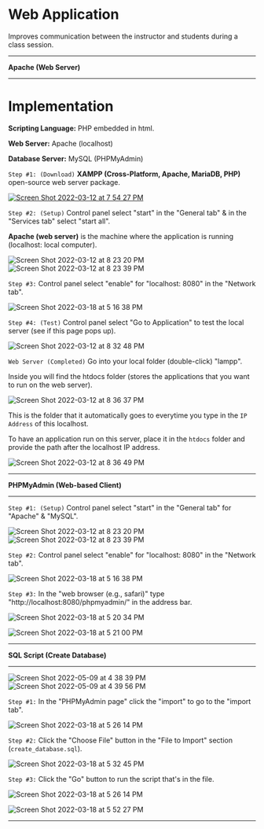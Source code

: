 # Web Application

Improves communication between the instructor and students during a class session.

-----

<b>Apache (Web Server)</b>

-----

# Implementation

<b>Scripting Language:</b> PHP embedded in html.

<b>Web Server:</b> Apache (localhost)

<b>Database Server:</b> MySQL (PHPMyAdmin)


`Step #1: (Download)` <b>XAMPP (Cross-Platform, Apache, MariaDB, PHP)</b> open-source web server package.

[![Screen Shot 2022-03-12 at 7 54 27 PM](https://user-images.githubusercontent.com/32807576/158040258-69a4ae87-2a80-4c45-b6dc-c01b35c4671b.png)](https://www.apachefriends.org/index.html)

`Step #2: (Setup)` Control panel select "start" in the "General tab" & in the "Services tab" select "start all".

<b>Apache (web server)</b> is the machine where the application is running (localhost: local computer). 

![Screen Shot 2022-03-12 at 8 23 20 PM](https://user-images.githubusercontent.com/32807576/158040848-6fbe6fec-bd4e-4c15-9ed9-9a5f5d9adb3b.png)
![Screen Shot 2022-03-12 at 8 23 39 PM](https://user-images.githubusercontent.com/32807576/158040849-6daae533-50ed-497b-9b76-ff094ef8268c.png)

`Step #3:` Control panel select "enable" for "localhost: 8080" in the "Network tab".


![Screen Shot 2022-03-18 at 5 16 38 PM](https://user-images.githubusercontent.com/32807576/159084136-b2dba10a-b109-4b10-9b51-9dc739a85e95.png)


`Step #4: (Test)` Control panel select "Go to Application" to test the local server (see if this page pops up).

![Screen Shot 2022-03-12 at 8 32 48 PM](https://user-images.githubusercontent.com/32807576/158041008-f60ee8a5-b42c-4270-ab3e-771bbc335b80.png)

`Web Server (Completed)` Go into your local folder (double-click) "lampp".

Inside you will find the htdocs folder (stores the applications that you want to run on the web server).

![Screen Shot 2022-03-12 at 8 36 37 PM](https://user-images.githubusercontent.com/32807576/158041100-2b95d297-897d-46a5-b95e-bb70f44668c0.png)

This is the folder that it automatically goes to everytime you type in the `IP Address` of this localhost.

To have an application run on this server, place it in the `htdocs` folder and provide the path after the localhost IP address.

![Screen Shot 2022-03-12 at 8 36 49 PM](https://user-images.githubusercontent.com/32807576/158041102-559c0ec2-f794-4472-936e-8ad9d635096f.png)

-----

<b>PHPMyAdmin (Web-based Client)</b>

-----

`Step #1: (Setup)` Control panel select "start" in the "General tab" for "Apache" & "MySQL".

![Screen Shot 2022-03-12 at 8 23 20 PM](https://user-images.githubusercontent.com/32807576/158040848-6fbe6fec-bd4e-4c15-9ed9-9a5f5d9adb3b.png)
![Screen Shot 2022-03-12 at 8 23 39 PM](https://user-images.githubusercontent.com/32807576/158040849-6daae533-50ed-497b-9b76-ff094ef8268c.png)

`Step #2:` Control panel select "enable" for "localhost: 8080" in the "Network tab".

![Screen Shot 2022-03-18 at 5 16 38 PM](https://user-images.githubusercontent.com/32807576/159084136-b2dba10a-b109-4b10-9b51-9dc739a85e95.png)

`Step #3:` In the "web browser (e.g., safari)" type "http://localhost:8080/phpmyadmin/" in the address bar.

![Screen Shot 2022-03-18 at 5 20 34 PM](https://user-images.githubusercontent.com/32807576/159084485-1e8f3f8c-c2d6-40b9-a0c3-09b089f8810a.png)

![Screen Shot 2022-03-18 at 5 21 00 PM](https://user-images.githubusercontent.com/32807576/159084537-c663b010-c5e6-4ec6-82a8-3ca245ad75bf.png)

-----

<b>SQL Script (Create Database)</b>

-----

![Screen Shot 2022-05-09 at 4 38 39 PM](https://user-images.githubusercontent.com/32807576/167495504-af2b6765-b1e1-4a14-938d-3d098e430f6f.png)
![Screen Shot 2022-05-09 at 4 39 56 PM](https://user-images.githubusercontent.com/32807576/167495508-32e1eed6-68e0-429b-9196-9628c92e1ac6.png)

`Step #1:` In the "PHPMyAdmin page" click the "import" to go to the "import tab".

![Screen Shot 2022-03-18 at 5 26 14 PM](https://user-images.githubusercontent.com/32807576/159085025-e9475d35-bbad-4505-ac3d-83927a333437.png)

`Step #2:` Click the "Choose File" button in the "File to Import" section (`create_database.sql`).

![Screen Shot 2022-03-18 at 5 32 45 PM](https://user-images.githubusercontent.com/32807576/159085731-7c1b8c69-8560-4e4d-bc39-30e5012a86e5.png)

`Step #3:` Click the "Go" button to run the script that's in the file.

![Screen Shot 2022-03-18 at 5 26 14 PM](https://user-images.githubusercontent.com/32807576/159086073-b72872e1-23ec-4a78-b4e6-cb413d365db3.png)

![Screen Shot 2022-03-18 at 5 52 27 PM](https://user-images.githubusercontent.com/32807576/159088552-aba64fb0-920d-4d78-881c-4c64eaf80f4c.png)

-----
